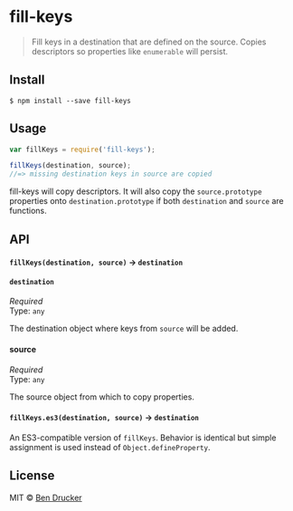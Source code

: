 # fill-keys

> Fill keys in a destination that are defined on the source. Copies descriptors so properties like `enumerable` will persist. 


## Install

```
$ npm install --save fill-keys
```


## Usage

```js
var fillKeys = require('fill-keys');

fillKeys(destination, source);
//=> missing destination keys in source are copied
```

fill-keys will copy descriptors. It will also copy the `source.prototype` properties onto `destination.prototype` if both `destination` and `source` are functions. 

## API

#### `fillKeys(destination, source)` -> `destination`

#### `destination`

*Required*  
Type: `any`

The destination object where keys from `source` will be added.

#### source

*Required*  
Type: `any`

The source object from which to copy properties.

#### `fillKeys.es3(destination, source)` -> `destination`

An ES3-compatible version of `fillKeys`. Behavior is identical but simple assignment is used instead of `Object.defineProperty`.


## License

MIT © [Ben Drucker](http://bendrucker.me)
